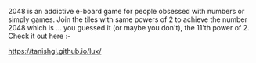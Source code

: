 2048 is an addictive e-board game for people obsessed with numbers or simply games. Join the tiles with same powers of 2 to achieve the number 2048 which is ...
you guessed it (or maybe you don't), the 11'th power of 2. Check it out here :-

https://tanishgl.github.io/lux/
